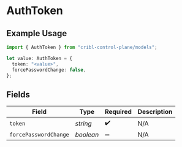 # AuthToken

## Example Usage

```typescript
import { AuthToken } from "cribl-control-plane/models";

let value: AuthToken = {
  token: "<value>",
  forcePasswordChange: false,
};
```

## Fields

| Field                 | Type                  | Required              | Description           |
| --------------------- | --------------------- | --------------------- | --------------------- |
| `token`               | *string*              | :heavy_check_mark:    | N/A                   |
| `forcePasswordChange` | *boolean*             | :heavy_minus_sign:    | N/A                   |